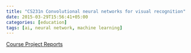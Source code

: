 ```yaml
---
title: "CS231n Convolutional neural networks for visual recognition"
date: 2015-03-29T15:56:41+05:00
categories: [education]
tags: [ai, neural network, machine learning]
---
```

[Course Project Reports](http://cs231n.stanford.edu/reports.html)
